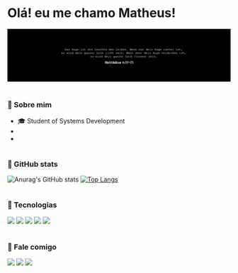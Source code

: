 # Olá! eu me chamo Matheus! 

<img src="Matthaus622-23.png">

#

### 📎 Sobre mim

- 🎓 Student of Systems Development
- 
- 

#

### 📎 GitHub stats

![Anurag's GitHub stats](https://github-readme-stats.vercel.app/api?username=theuzalmeida&theme=midnight-purple&show_icons=true)
[![Top Langs](https://github-readme-stats.vercel.app/api/top-langs/?username=theuzalmeida&layout=donut&theme=midnight-purple&langs_count=4)](https://github.com/anuraghazra/github-readme-stats)

#

### 📎 Tecnologias 

<div>
  <img src="https://cdn.jsdelivr.net/gh/devicons/devicon@latest/icons/html5/html5-original.svg" width="35px">
  <img src="https://cdn.jsdelivr.net/gh/devicons/devicon@latest/icons/css3/css3-original.svg" width="35px">
  <img src="https://cdn.jsdelivr.net/gh/devicons/devicon@latest/icons/javascript/javascript-original.svg" width="35px">
  <img src="https://cdn.jsdelivr.net/gh/devicons/devicon@latest/icons/mysql/mysql-original.svg" width="35px">
  <img src="https://cdn.jsdelivr.net/gh/devicons/devicon@latest/icons/php/php-original.svg" width="35px">  
  
</div>

#

### 📎 Fale comigo

<div>
  <a href="mailto:contato.theuzalmeida@gmail.com" target="_blank"><img src="https://img.shields.io/badge/Gmail-D14836?style=for-the-badge&logo=gmail&logoColor=white" target="_blank"></a>
  <a href="https://www.linkedin.com/in/matheus-almeida-99741b358/" target="_blank"><img src="https://img.shields.io/badge/LinkedIn-0077B5?style=for-the-badge&logo=linkedin&logoColor=white"></a>
  <a href="" target="_blank"><img src="https://img.shields.io/badge/website-000000?style=for-the-badge&logo=About.me&logoColor=white" target="_blank"></a>
</div>
